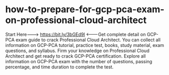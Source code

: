 # how-to-prepare-for-gcp-pca-exam-on-professional-cloud-architect
Start Here---> https://bit.ly/3bGEd9l &lt;---Get complete detail on GCP-PCA exam guide to crack Professional Cloud Architect. You can collect all information on GCP-PCA tutorial, practice test, books, study material, exam questions, and syllabus. Firm your knowledge on Professional Cloud Architect and get ready to crack GCP-PCA certification. Explore all information on GCP-PCA exam with the number of questions, passing percentage, and time duration to complete the test.
